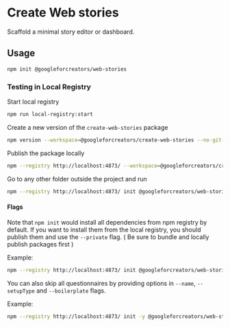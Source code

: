 # Create Web stories

Scaffold a minimal story editor or dashboard.

## Usage

```bash
npm init @googleforcreators/web-stories
```

### Testing in Local Registry

Start local registry

```bash
npm run local-registry:start
```

Create a new version of the `create-web-stories` package

```bash
npm version --workspace=@googleforcreators/create-web-stories --no-git-tag-version "0.1.$(date -u +%Y%m%d%H%M)"
```

Publish the package locally

```bash
npm --registry http://localhost:4873/ --workspace=@googleforcreators/create-web-stories publish
```

Go to any other folder outside the project and run

```bash
npm --registry http://localhost:4873/ init @googleforcreators/web-stories
```



#### Flags

Note that `npm init`  would install all dependencies from npm registry by default. If you want to install them from the local registry, you should  publish them and use the `--private` flag. ( Be sure to bundle and locally publish packages first )

Example:

```bash
npm --registry http://localhost:4873/ init @googleforcreators/web-stories -- --private
```



You can also skip all questionnaires by providing options in `--name`, `--setupType` and `--boilerplate` flags.

Example:

```bash
npm --registry http://localhost:4873/ init -y @googleforcreators/web-stories -- --name custom-web-stories --setupType custom --boilerplate editor
```



